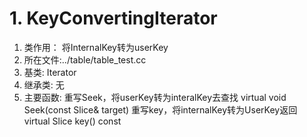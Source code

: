 # 1. KeyConvertingIterator
1. 类作用： 将InternalKey转为userKey
2. 所在文件:../table/table_test.cc
3. 基类: Iterator
4. 继承类: 无
5. 主要函数: 
重写Seek，将userKey转为interalKey去查找
virtual void Seek(const Slice& target) 
重写key，将internalKey转为UserKey返回
virtual Slice key() const 


